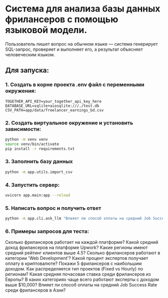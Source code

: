 # Система для анализа базы данных фрилансеров с помощью языковой модели.  
Пользователь пишет вопрос на обычном языке — система генерирует SQL-запрос, проверяет и выполняет его, а результат объясняет человеческим языком.

## Для запуска:

### 1. Создать в корне проекта .env файл с переменными окружения:

```
TOGETHER_API_KEY=your_together_api_key_here
DATABASE_URL=sqlite+aiosqlite:///./test.db
CSV_PATH=app/data/freelancer_earnings_bd.csv
```

### 2. Создать виртуальное окружение и установить зависимости:

```bash
python -m venv venv
source venv/bin/activate
pip install -r requirements.txt
```

### 3. Заполнить базу данных

```bash
python -m app.utils.import_csv
```

### 4. Запустить сервер:

```bash
uvicorn app.main:app --reload
```

### 5. Написать вопрос и получить ответ

```bash
python -m app.cli.ask_llm "Влияет ли способ оплаты на средний Job Success Rate среди фрилансеров в Азии?" | grep -v "sqlalchemy.engine"
```

### 6. Примеры запросов для теста:

Сколько фрилансеров работает на каждой платформе?
Какой средний доход фрилансеров на платформе Upwork?
Какие регионы имеют средний рейтинг клиентов выше 4.5?
Сколько фрилансеров работают в категории 'Web Development'?
Какой процент экспертов получает оплату в криптовалюте?
Покажи 5 фрилансеров с наибольшим доходом.
Как распределяется тип проектов (Fixed vs Hourly) по регионам?
Какая средняя почасовая ставка среди фрилансеров из Европы?
В каких категориях чаще всего работают эксперты с доходом выше $10,000?
Влияет ли способ оплаты на средний Job Success Rate среди фрилансеров в Азии?
